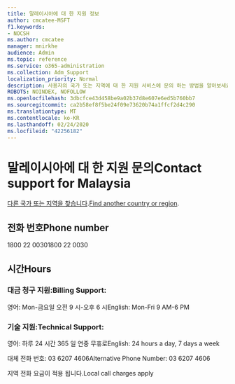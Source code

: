 ```yaml
---
title: 말레이시아에 대 한 지원 정보
author: cmcatee-MSFT
f1.keywords:
- NOCSH
ms.author: cmcatee
manager: mnirkhe
audience: Admin
ms.topic: reference
ms.service: o365-administration
ms.collection: Adm_Support
localization_priority: Normal
description: 사용자의 국가 또는 지역에 대 한 지원 서비스에 문의 하는 방법을 알아보세요.
ROBOTS: NOINDEX, NOFOLLOW
ms.openlocfilehash: 3dbcfce43d458be9a02b37d8e607e6ed5b760bb7
ms.sourcegitcommit: ca2b58ef8f5be24f09e73620b74a1ffcf2d4c290
ms.translationtype: MT
ms.contentlocale: ko-KR
ms.lasthandoff: 02/24/2020
ms.locfileid: "42256182"
---
```

# <a name="contact-support-for-malaysia"></a><span data-ttu-id="ceda1-103">말레이시아에 대 한 지원 문의</span><span class="sxs-lookup"><span data-stu-id="ceda1-103">Contact support for Malaysia</span></span>

<span data-ttu-id="ceda1-104">[다른 국가 또는 지역을 찾습니다](../contact-support-for-business-products.md).</span><span class="sxs-lookup"><span data-stu-id="ceda1-104">[Find another country or region](../contact-support-for-business-products.md).</span></span>

## <a name="phone-number"></a><span data-ttu-id="ceda1-105">전화 번호</span><span class="sxs-lookup"><span data-stu-id="ceda1-105">Phone number</span></span>
<span data-ttu-id="ceda1-106">1800 22 0030</span><span class="sxs-lookup"><span data-stu-id="ceda1-106">1800 22 0030</span></span>

## <a name="hours"></a><span data-ttu-id="ceda1-107">시간</span><span class="sxs-lookup"><span data-stu-id="ceda1-107">Hours</span></span>
### <a name="billing-support"></a><span data-ttu-id="ceda1-108">대금 청구 지원:</span><span class="sxs-lookup"><span data-stu-id="ceda1-108">Billing Support:</span></span>

<span data-ttu-id="ceda1-109">영어: Mon-금요일 오전 9 시-오후 6 시</span><span class="sxs-lookup"><span data-stu-id="ceda1-109">English: Mon-Fri 9 AM-6 PM</span></span>

### <a name="technical-support"></a><span data-ttu-id="ceda1-110">기술 지원:</span><span class="sxs-lookup"><span data-stu-id="ceda1-110">Technical Support:</span></span>

<span data-ttu-id="ceda1-111">영어: 하루 24 시간 365 일 연중 무휴로</span><span class="sxs-lookup"><span data-stu-id="ceda1-111">English: 24 hours a day, 7 days a week</span></span>

<span data-ttu-id="ceda1-112">대체 전화 번호: 03 6207 4606</span><span class="sxs-lookup"><span data-stu-id="ceda1-112">Alternative Phone Number: 03 6207 4606</span></span>

<span data-ttu-id="ceda1-113">지역 전화 요금이 적용 됩니다.</span><span class="sxs-lookup"><span data-stu-id="ceda1-113">Local call charges apply</span></span>
